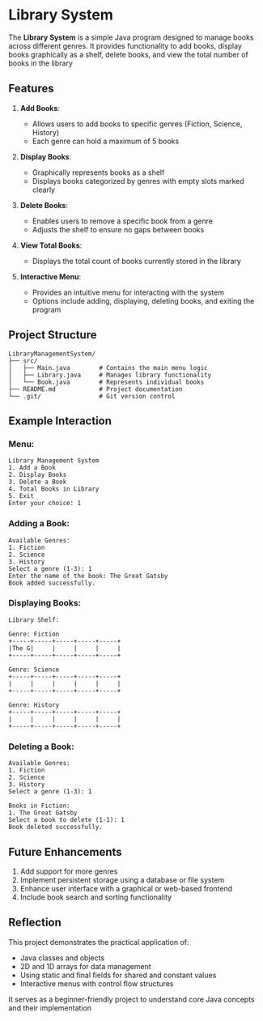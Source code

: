 # Library System

The **Library System** is a simple Java program designed to manage books across different genres. It provides functionality to add books, display books graphically as a shelf, delete books, and view the total number of books in the library

## Features

1. **Add Books**:
   - Allows users to add books to specific genres (Fiction, Science, History)
   - Each genre can hold a maximum of 5 books

2. **Display Books**:
   - Graphically represents books as a shelf
   - Displays books categorized by genres with empty slots marked clearly

3. **Delete Books**:
   - Enables users to remove a specific book from a genre
   - Adjusts the shelf to ensure no gaps between books

4. **View Total Books**:
   - Displays the total count of books currently stored in the library

5. **Interactive Menu**:
   - Provides an intuitive menu for interacting with the system
   - Options include adding, displaying, deleting books, and exiting the program

## Project Structure

```
LibraryManagementSystem/
├── src/
│   ├── Main.java        # Contains the main menu logic
│   ├── Library.java     # Manages library functionality
│   └── Book.java        # Represents individual books
├── README.md            # Project documentation
└── .git/                # Git version control
```

## Example Interaction

### Menu:
```
Library Management System
1. Add a Book
2. Display Books
3. Delete a Book
4. Total Books in Library
5. Exit
Enter your choice: 1
```

### Adding a Book:
```
Available Genres:
1. Fiction
2. Science
3. History
Select a genre (1-3): 1
Enter the name of the book: The Great Gatsby
Book added successfully.
```

### Displaying Books:
```
Library Shelf:

Genre: Fiction
+-----+-----+-----+-----+-----+
|The G|     |     |     |     |
+-----+-----+-----+-----+-----+

Genre: Science
+-----+-----+-----+-----+-----+
|     |     |     |     |     |
+-----+-----+-----+-----+-----+

Genre: History
+-----+-----+-----+-----+-----+
|     |     |     |     |     |
+-----+-----+-----+-----+-----+
```

### Deleting a Book:
```
Available Genres:
1. Fiction
2. Science
3. History
Select a genre (1-3): 1

Books in Fiction:
1. The Great Gatsby
Select a book to delete (1-1): 1
Book deleted successfully.
```

## Future Enhancements

1. Add support for more genres
2. Implement persistent storage using a database or file system
3. Enhance user interface with a graphical or web-based frontend
4. Include book search and sorting functionality

## Reflection

This project demonstrates the practical application of:
- Java classes and objects
- 2D and 1D arrays for data management
- Using static and final fields for shared and constant values
- Interactive menus with control flow structures

It serves as a beginner-friendly project to understand core Java concepts and their implementation
